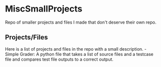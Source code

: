 # MiscSmallProjects
Repo of smaller projects and files I made that don't deserve their own repo.

## Projects/Files
Here is a list of projects and files in the repo with a small description.
-Simple Grader: A python file that takes a list of source files and a testcase file and compares test file outputs to a correct output.
